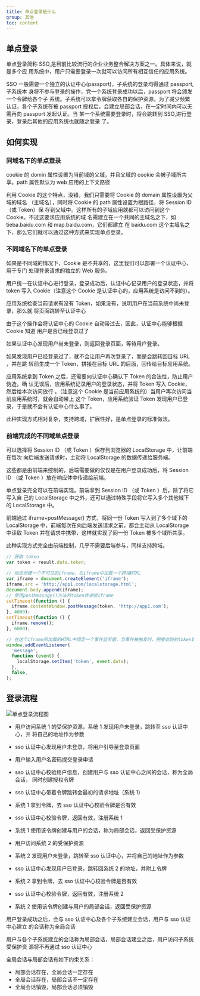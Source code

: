 ```yaml
---
title: 单点登录是什么
group: 其他
toc: content
---
```


## 单点登录

单点登录简称 SSO,是目前比较流行的企业业务整合解决方案之一。具体来说，就是多个应
用系统中，用户只需要登录一次就可以访问所有相互信任的应用系统。

SSO 一般需要一个独立的认证中心(passport)，子系统的登录均得通过 passport,子系统本
身将不参与登录的操作，党一个系统登录成功以后，passport 将会颁发一个令牌给各个子
系统。子系统可以拿令牌获取各自的保护资源，为了减少频繁认证，各个子系统在被
passport 授权后，会建立局部会话，在一定时间内可以无需再向 passport 发起认证。当
某一个系统需要登录时，将会跳转到 SSO,进行登录，登录后其他的应用系统也就随之登录
了。

## 如何实现

### 同域名下的单点登录

cookie 的 domin 属性设置为当前域的父域，并且父域的 cookie 会被子域所共享。path
属性默认为 web 应用的上下文路径

利用 Cookie 的这个特点，没错，我们只需要将 Cookie 的 domain 属性设置为父域的域名
（主域名），同时将 Cookie 的 path 属性设置为根路径，将 Session ID（或 Token）保
存到父域中。这样所有的子域应用就都可以访问到这个 Cookie。不过这要求应用系统的域
名需建立在一个共同的主域名之下，如 tieba.baidu.com 和 map.baidu.com，它们都建立
在 baidu.com 这个主域名之下，那么它们就可以通过这种方式来实现单点登录。

### 不同域名下的单点登录

如果是不同域的情况下，Cookie 是不共享的，这里我们可以部署一个认证中心，用于专门
处理登录请求的独立的 Web 服务。

用户统一在认证中心进行登录，登录成功后，认证中心记录用户的登录状态，并将 token
写入 Cookie（注意这个 Cookie 是认证中心的，应用系统是访问不到的）。

应用系统检查当前请求有没有 Token，如果没有，说明用户在当前系统中尚未登录，那么就
将页面跳转至认证中心

由于这个操作会将认证中心的 Cookie 自动带过去，因此，认证中心能够根据 Cookie 知道
用户是否已经登录过了

如果认证中心发现用户尚未登录，则返回登录页面，等待用户登录。

如果发现用户已经登录过了，就不会让用户再次登录了，而是会跳转回目标 URL ，并在跳
转前生成一个 Token，拼接在目标 URL 的后面，回传给目标应用系统。

应用系统拿到 Token 之后，还需要向认证中心确认下 Token 的合法性，防止用户伪造。确
认无误后，应用系统记录用户的登录状态，并将 Token 写入 Cookie，然后给本次访问放行
。（注意这个 Cookie 是当前应用系统的）当用户再次访问当前应用系统时，就会自动带上
这个 Token，应用系统验证 Token 发现用户已登录，于是就不会有认证中心什么事了。

此种实现方式相对复杂，支持跨域，扩展性好，是单点登录的标准做法。

### 前端完成的不同域单点登录

可以选择将 Session ID （或 Token ）保存到浏览器的 LocalStorage 中，让前端在每次
向后端发送请求时，主动将 LocalStorage 的数据传递给服务端。

这些都是由前端来控制的，后端需要做的仅仅是在用户登录成功后，将 Session ID （或
Token ）放在响应体中传递给前端。

单点登录完全可以在前端实现。前端拿到 Session ID （或 Token ）后，除了将它写入自
己的 LocalStorage 中之外，还可以通过特殊手段将它写入多个其他域下的 LocalStorage
中。

前端通过 iframe+postMessage() 方式，将同一份 Token 写入到了多个域下的
LocalStorage 中，前端每次在向后端发送请求之前，都会主动从 LocalStorage 中读取
Token 并在请求中携带，这样就实现了同一份 Token 被多个域所共享。

此种实现方式完全由前端控制，几乎不需要后端参与，同样支持跨域。

```js
// 获取 token
var token = result.data.token;

// 动态创建一个不可见的iframe，在iframe中加载一个跨域HTML
var iframe = document.createElement('iframe');
iframe.src = 'http://app1.com/localstorage.html';
document.body.append(iframe);
// 使用postMessage()方法将token传递给iframe
setTimeout(function () {
  iframe.contentWindow.postMessage(token, 'http://app1.com');
}, 4000);
setTimeout(function () {
  iframe.remove();
}, 6000);

// 在这个iframe所加载的HTML中绑定一个事件监听器，当事件被触发时，把接收到的token数据写入localStorage
window.addEventListener(
  'message',
  function (event) {
    localStorage.setItem('token', event.data);
  },
  false,
);
```

## 登录流程

![单点登录流程图](http://leexiaop.github.io/static/ibadgers/interview/http_login.png)

- 用户访问系统 1 的受保护资源，系统 1 发现用户未登录，跳转至 sso 认证中心，并
  将自己的地址作为参数

- sso 认证中心发现用户未登录，将用户引导至登录页面

- 用户输入用户名密码提交登录申请

- sso 认证中心校验用户信息，创建用户与 sso 认证中心之间的会话，称为全局会话，
  同时创建授权令牌

- sso 认证中心带着令牌跳转会最初的请求地址（系统 1）

- 系统 1 拿到令牌，去 sso 认证中心校验令牌是否有效

- sso 认证中心校验令牌，返回有效，注册系统 1

- 系统 1 使用该令牌创建与用户的会话，称为局部会话，返回受保护资源

- 用户访问系统 2 的受保护资源

- 系统 2 发现用户未登录，跳转至 sso 认证中心，并将自己的地址作为参数

- sso 认证中心发现用户已登录，跳转回系统 2 的地址，并附上令牌

- 系统 2 拿到令牌，去 sso 认证中心校验令牌是否有效

- sso 认证中心校验令牌，返回有效，注册系统 2

- 系统 2 使用该令牌创建与用户的局部会话，返回受保护资源

用户登录成功之后，会与 sso 认证中心及各个子系统建立会话，用户与 sso 认证中心建立
的会话称为全局会话

用户与各个子系统建立的会话称为局部会话，局部会话建立之后，用户访问子系统受保护资
源将不再通过 sso 认证中心

全局会话与局部会话有如下约束关系：

- 局部会话存在，全局会话一定存在
- 全局会话存在，局部会话不一定存在
- 全局会话销毁，局部会话必须销毁
